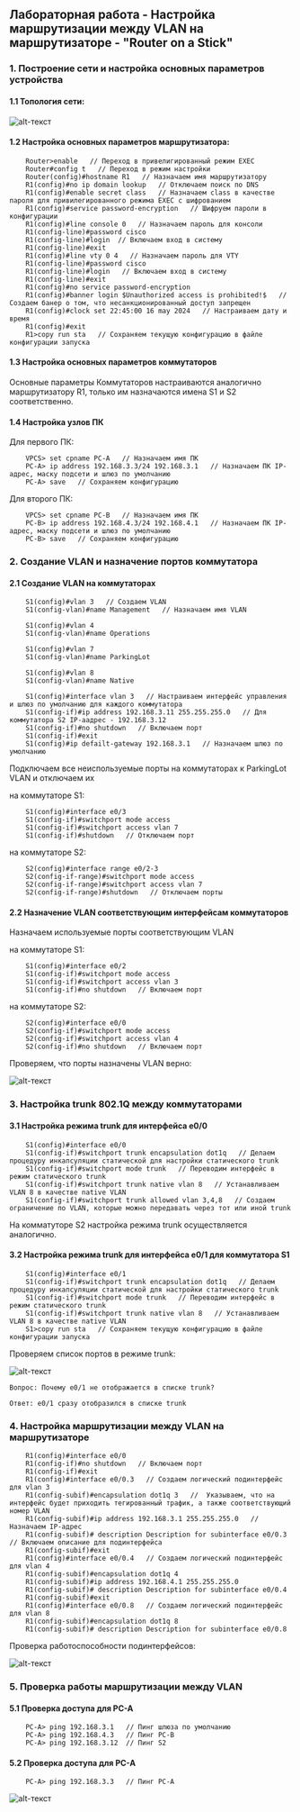 ## Лабораторная работа - Настройка маршрутизации между VLAN на маршрутизаторе - "Router on a Stick"

### 1. Построение сети и настройка основных параметров устройства
    
#### 1.1 Топология сети:

![alt-текст](https://github.com/Galo9/HW_Network_engineer/blob/main/HW-1/HW1_topology.PNG)
    
 #### 1.2 Настройка основных параметров маршрутизатора:

```
    Router>enable   // Переход в привелигированный режим EXEC
    Router#config t   // Переход в режим настройки
    Router(config)#hostname R1   // Назначаем имя маршрутизатору
    R1(config)#no ip domain lookup   // Отключаем поиск по DNS
    R1(config)#enable secret class   // Назначаем class в качестве пароля для привилегированного режима EXEC с шифрованием
    R1(config)#service password-encryption   // Шифруем пароли в конфигурации
    R1(config)#line console 0   // Назначаем пароль для консоли
    R1(config-line)#password cisco
    R1(config-line)#login  // Включаем вход в систему
    R1(config-line)#exit
    R1(config)#line vty 0 4   // Назначаем пароль для VTY
    R1(config-line)#password cisco
    R1(config-line)#login   // Включаем вход в систему
    R1(config-line)#exit
    R1(config)#no service password-encryption
    R1(config)#banner login $Unauthorized access is prohibited!$   // Создаем банер о том, что несанкционированный доступ запрещен
    R1(config)#clock set 22:45:00 16 may 2024   // Настраиваем дату и время
    R1(config)#exit
    R1>copy run sta   // Сохраняем текущую конфигурацию в файле конфигурации запуска
```
    
 #### 1.3 Настройка основных параметров коммутаторов
    
Основные параметры Коммутаторов настраиваются аналогично маршрутизатору R1, только им назначаются имена S1 и S2 соответственно.    

#### 1.4 Настройка узлов ПК

Для первого ПК:
```
    VPCS> set cpname PC-A   // Назначаем имя ПК
    PC-A> ip address 192.168.3.3/24 192.168.3.1   // Назначаем ПК IP-адрес, маску подсети и шлюз по умолчанию
    PC-A> save   // Сохраняем конфигурацию
```
Для второго ПК:
```
    VPCS> set cpname PC-B   // Назначаем имя ПК
    PC-B> ip address 192.168.4.3/24 192.168.4.1   // Назначаем ПК IP-адрес, маску подсети и шлюз по умолчанию
    PC-B> save   // Сохраняем конфигурацию
```


### 2. Создание VLAN и назначение портов коммутатора
    
#### 2.1 Создание VLAN на коммутаторах

```
    S1(config)#vlan 3   // Создаем VLAN
    S1(config-vlan)#name Management   // Назначаем имя VLAN

    S1(config)#vlan 4
    S1(config-vlan)#name Operations

    S1(config)#vlan 7
    S1(config-vlan)#name ParkingLot

    S1(config)#vlan 8
    S1(config-vlan)#name Native

    S1(config)#interface vlan 3   // Настраиваем интерфейс управления и шлюз по умолчанию для каждого коммутатора
    S1(config-if)#ip address 192.168.3.11 255.255.255.0   // Для коммутатора S2 IP-аадрес - 192.168.3.12
    S1(config-if)#no shutdown   // Включаем порт
    S1(config-if)#exit
    S1(config)#ip defailt-gateway 192.168.3.1   // Назначаем шлюз по умолчанию
```
    
Подключаем все неиспользуемые порты на коммутаторах к ParkingLot VLAN и отключаем их
    
на коммутаторе S1:
```
    S1(config)#interface e0/3 
    S1(config-if)#switchport mode access
    S1(config-if)#switchport access vlan 7
    S1(config-if)#shutdown   // Отключаем порт
```
на коммутаторе S2:
```
    S2(config)#interface range e0/2-3
    S2(config-if-range)#switchport mode access
    S2(config-if-range)#switchport access vlan 7
    S2(config-if-range)#shutdown   // Отключаем порты
```

#### 2.2 Назначение VLAN соответствующим интерфейсам коммутаторов
    
Назначаем используемые порты соответствующим VLAN

на коммутаторе S1:
```
    S1(config)#interface e0/2
    S1(config-if)#switchport mode access
    S1(config-if)#switchport access vlan 3 
    S1(config-if)#no shutdown   // Включаем порт

```
на коммутаторе S2:
```
    S2(config)#interface e0/0
    S2(config-if)#switchport mode access
    S2(config-if)#switchport access vlan 4 
    S2(config-if)#no shutdown   // Включаем порт
```
    
Проверяем, что порты назначены VLAN верно:

![alt-текст](https://github.com/Galo9/HW_Network_engineer/blob/main/HW-1/HW1_trunk.PNG)


### 3. Настройка trunk 802.1Q между коммутаторами

#### 3.1 Настройка режима trunk для интерфейса е0/0

```
    S1(config)#interface e0/0
    S1(config-if)#switchport trunk encapsulation dot1q   // Делаем процедуру инкапсуляции статической для настройки статического trunk 
    S1(config-if)#switchport mode trunk   // Переводим интерфейс в режим статического trunk
    S1(config-if)#switchport trunk native vlan 8   // Устанавливаем VLAN 8 в качестве native VLAN
    S1(config-if)#switchport trunk allowed vlan 3,4,8   // Создаем ограничение по VLAN, которые можно передавать через тот или иной trunk

```
На комматуторе S2 настройка режима trunk осуществляется аналогично.

#### 3.2 Настройка режима trunk для интерфейса е0/1 для коммутатора S1

```
    S1(config)#interface e0/1
    S1(config-if)#switchport trunk encapsulation dot1q   // Делаем процедуру инкапсуляции статической для настройки статического trunk 
    S1(config-if)#switchport mode trunk   // Переводим интерфейс в режим статического trunk
    S1(config-if)#switchport trunk native vlan 8   // Устанавливаем VLAN 8 в качестве native VLAN
    S1>copy run sta   // Сохраняем текущую конфигурацию в файле конфигурации запуска
```

Проверяем список портов в режиме trunk:

![alt-текст](https://github.com/Galo9/HW_Network_engineer/blob/main/HW-1/HW1_trunk.PNG)

    Вопрос: Почему e0/1 не отображается в списке trunk?
    
    Ответ: e0/1 сразу отобразился в списке trunk


### 4. Настройка маршрутизации между VLAN на маршрутизаторе

```
    R1(config)#interface e0/0
    R1(config-if)#no shutdown   // Включаем порт
    R1(config-if)#exit
    R1(config)#interface e0/0.3   // Создаем логический подинтерфейс для vlan 3
    R1(config-subif)#encapsulation dot1q 3   //  Указываем, что на интерфейс будет приходить тегированный трафик, а также соответствующий номер VLAN
    R1(config-subif)#ip address 192.168.3.1 255.255.255.0   // Назначаем IP-адрес 
    R1(config-subif)# description Description for subinterface e0/0.3   // Включаем описание для подинтерфейса
    R1(config-subif)#exit
    R1(config)#interface e0/0.4   // Создаем логический подинтерфейс для vlan 4
    R1(config-subif)#encapsulation dot1q 4
    R1(config-subif)#ip address 192.168.4.1 255.255.255.0    
    R1(config-subif)# description Description for subinterface e0/0.4   
    R1(config-subif)#exit
    R1(config)#interface e0/0.8   // Создаем логический подинтерфейс для vlan 8
    R1(config-subif)#encapsulation dot1q 8
    R1(config-subif)# description Description for subinterface e0/0.8 
```
Проверка работоспособности подинтерфейсов:

![alt-текст](https://github.com/Galo9/HW_Network_engineer/blob/main/HW-1/HW1_interfaces.PNG)


### 5. Проверка работы маршрутизации между VLAN

#### 5.1 Проверка доступа для PC-A
```
    PC-A> ping 192.168.3.1   // Пинг шлюза по умолчанию
    PC-A> ping 192.168.4.3   // Пинг PC-B
    PC-A> ping 192.168.3.12  // Пинг S2
```

#### 5.2 Проверка доступа для PC-A
```
    PC-A> ping 192.168.3.3   // Пинг PC-A
```
![alt-текст](https://github.com/Galo9/HW_Network_engineer/blob/main/HW-1/HW1_ping.PNG)